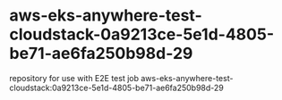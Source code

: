 # aws-eks-anywhere-test-cloudstack-0a9213ce-5e1d-4805-be71-ae6fa250b98d-29
repository for use with E2E test job aws-eks-anywhere-test-cloudstack:0a9213ce-5e1d-4805-be71-ae6fa250b98d-29
